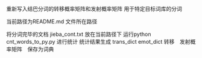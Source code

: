 重新写入结巴分词的转移概率矩阵和发射概率矩阵
用于特定目标词库的分词

当前路径为README.md 文件所在路径

将分词完毕的文档 jieba_cont.txt 放在当前路径下
运行python cnt_words_to_py.py 进行统计
统计结果生成 trans_dict emot_dict 转移　发射概率矩阵　保存为词典
